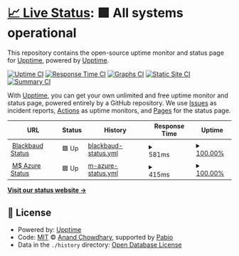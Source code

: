 # [📈 Live Status](https://demo.upptime.js.org): <!--live status--> **🟩 All systems operational**

This repository contains the open-source uptime monitor and status page for [Upptime](https://upptime.js.org), powered by [Upptime](https://github.com/upptime/upptime).

[![Uptime CI](https://github.com/upptime/upptime/workflows/Uptime%20CI/badge.svg)](https://github.com/upptime/upptime/actions?query=workflow%3A%22Uptime+CI%22)
[![Response Time CI](https://github.com/upptime/upptime/workflows/Response%20Time%20CI/badge.svg)](https://github.com/upptime/upptime/actions?query=workflow%3A%22Response+Time+CI%22)
[![Graphs CI](https://github.com/upptime/upptime/workflows/Graphs%20CI/badge.svg)](https://github.com/upptime/upptime/actions?query=workflow%3A%22Graphs+CI%22)
[![Static Site CI](https://github.com/upptime/upptime/workflows/Static%20Site%20CI/badge.svg)](https://github.com/upptime/upptime/actions?query=workflow%3A%22Static+Site+CI%22)
[![Summary CI](https://github.com/upptime/upptime/workflows/Summary%20CI/badge.svg)](https://github.com/upptime/upptime/actions?query=workflow%3A%22Summary+CI%22)

With [Upptime](https://upptime.js.org), you can get your own unlimited and free uptime monitor and status page, powered entirely by a GitHub repository. We use [Issues](https://github.com/upptime/upptime/issues) as incident reports, [Actions](https://github.com/upptime/upptime/actions) as uptime monitors, and [Pages](https://demo.upptime.js.org) for the status page.

<!--start: status pages-->
<!-- This summary is generated by Upptime (https://github.com/upptime/upptime) -->
<!-- Do not edit this manually, your changes will be overwritten -->
<!-- prettier-ignore -->
| URL | Status | History | Response Time | Uptime |
| --- | ------ | ------- | ------------- | ------ |
| <img alt="" src="https://icons.duckduckgo.com/ip3/status.blackbaud.com.ico" height="13"> [Blackbaud Status](https://status.blackbaud.com/) | 🟩 Up | [blackbaud-status.yml](https://github.com/elykittytee/probably-down-space/commits/HEAD/history/blackbaud-status.yml) | <details><summary><img alt="Response time graph" src="./graphs/blackbaud-status/response-time-week.png" height="20"> 581ms</summary><br><a href="https://upptime.github.io/upptime/history/blackbaud-status"><img alt="Response time 581" src="https://img.shields.io/endpoint?url=https%3A%2F%2Fraw.githubusercontent.com%2Felykittytee%2Fprobably-down-space%2FHEAD%2Fapi%2Fblackbaud-status%2Fresponse-time.json"></a><br><a href="https://upptime.github.io/upptime/history/blackbaud-status"><img alt="24-hour response time 581" src="https://img.shields.io/endpoint?url=https%3A%2F%2Fraw.githubusercontent.com%2Felykittytee%2Fprobably-down-space%2FHEAD%2Fapi%2Fblackbaud-status%2Fresponse-time-day.json"></a><br><a href="https://upptime.github.io/upptime/history/blackbaud-status"><img alt="7-day response time 581" src="https://img.shields.io/endpoint?url=https%3A%2F%2Fraw.githubusercontent.com%2Felykittytee%2Fprobably-down-space%2FHEAD%2Fapi%2Fblackbaud-status%2Fresponse-time-week.json"></a><br><a href="https://upptime.github.io/upptime/history/blackbaud-status"><img alt="30-day response time 581" src="https://img.shields.io/endpoint?url=https%3A%2F%2Fraw.githubusercontent.com%2Felykittytee%2Fprobably-down-space%2FHEAD%2Fapi%2Fblackbaud-status%2Fresponse-time-month.json"></a><br><a href="https://upptime.github.io/upptime/history/blackbaud-status"><img alt="1-year response time 581" src="https://img.shields.io/endpoint?url=https%3A%2F%2Fraw.githubusercontent.com%2Felykittytee%2Fprobably-down-space%2FHEAD%2Fapi%2Fblackbaud-status%2Fresponse-time-year.json"></a></details> | <details><summary><a href="https://upptime.github.io/upptime/history/blackbaud-status">100.00%</a></summary><a href="https://upptime.github.io/upptime/history/blackbaud-status"><img alt="All-time uptime 100.00%" src="https://img.shields.io/endpoint?url=https%3A%2F%2Fraw.githubusercontent.com%2Felykittytee%2Fprobably-down-space%2FHEAD%2Fapi%2Fblackbaud-status%2Fuptime.json"></a><br><a href="https://upptime.github.io/upptime/history/blackbaud-status"><img alt="24-hour uptime 100.00%" src="https://img.shields.io/endpoint?url=https%3A%2F%2Fraw.githubusercontent.com%2Felykittytee%2Fprobably-down-space%2FHEAD%2Fapi%2Fblackbaud-status%2Fuptime-day.json"></a><br><a href="https://upptime.github.io/upptime/history/blackbaud-status"><img alt="7-day uptime 100.00%" src="https://img.shields.io/endpoint?url=https%3A%2F%2Fraw.githubusercontent.com%2Felykittytee%2Fprobably-down-space%2FHEAD%2Fapi%2Fblackbaud-status%2Fuptime-week.json"></a><br><a href="https://upptime.github.io/upptime/history/blackbaud-status"><img alt="30-day uptime 100.00%" src="https://img.shields.io/endpoint?url=https%3A%2F%2Fraw.githubusercontent.com%2Felykittytee%2Fprobably-down-space%2FHEAD%2Fapi%2Fblackbaud-status%2Fuptime-month.json"></a><br><a href="https://upptime.github.io/upptime/history/blackbaud-status"><img alt="1-year uptime 100.00%" src="https://img.shields.io/endpoint?url=https%3A%2F%2Fraw.githubusercontent.com%2Felykittytee%2Fprobably-down-space%2FHEAD%2Fapi%2Fblackbaud-status%2Fuptime-year.json"></a></details>
| <img alt="" src="https://icons.duckduckgo.com/ip3/azure.status.microsoft.ico" height="13"> [M$ Azure Status](https://azure.status.microsoft/en-us/status) | 🟩 Up | [m-azure-status.yml](https://github.com/elykittytee/probably-down-space/commits/HEAD/history/m-azure-status.yml) | <details><summary><img alt="Response time graph" src="./graphs/m-azure-status/response-time-week.png" height="20"> 415ms</summary><br><a href="https://upptime.github.io/upptime/history/m-azure-status"><img alt="Response time 415" src="https://img.shields.io/endpoint?url=https%3A%2F%2Fraw.githubusercontent.com%2Felykittytee%2Fprobably-down-space%2FHEAD%2Fapi%2Fm-azure-status%2Fresponse-time.json"></a><br><a href="https://upptime.github.io/upptime/history/m-azure-status"><img alt="24-hour response time 415" src="https://img.shields.io/endpoint?url=https%3A%2F%2Fraw.githubusercontent.com%2Felykittytee%2Fprobably-down-space%2FHEAD%2Fapi%2Fm-azure-status%2Fresponse-time-day.json"></a><br><a href="https://upptime.github.io/upptime/history/m-azure-status"><img alt="7-day response time 415" src="https://img.shields.io/endpoint?url=https%3A%2F%2Fraw.githubusercontent.com%2Felykittytee%2Fprobably-down-space%2FHEAD%2Fapi%2Fm-azure-status%2Fresponse-time-week.json"></a><br><a href="https://upptime.github.io/upptime/history/m-azure-status"><img alt="30-day response time 415" src="https://img.shields.io/endpoint?url=https%3A%2F%2Fraw.githubusercontent.com%2Felykittytee%2Fprobably-down-space%2FHEAD%2Fapi%2Fm-azure-status%2Fresponse-time-month.json"></a><br><a href="https://upptime.github.io/upptime/history/m-azure-status"><img alt="1-year response time 415" src="https://img.shields.io/endpoint?url=https%3A%2F%2Fraw.githubusercontent.com%2Felykittytee%2Fprobably-down-space%2FHEAD%2Fapi%2Fm-azure-status%2Fresponse-time-year.json"></a></details> | <details><summary><a href="https://upptime.github.io/upptime/history/m-azure-status">100.00%</a></summary><a href="https://upptime.github.io/upptime/history/m-azure-status"><img alt="All-time uptime 100.00%" src="https://img.shields.io/endpoint?url=https%3A%2F%2Fraw.githubusercontent.com%2Felykittytee%2Fprobably-down-space%2FHEAD%2Fapi%2Fm-azure-status%2Fuptime.json"></a><br><a href="https://upptime.github.io/upptime/history/m-azure-status"><img alt="24-hour uptime 100.00%" src="https://img.shields.io/endpoint?url=https%3A%2F%2Fraw.githubusercontent.com%2Felykittytee%2Fprobably-down-space%2FHEAD%2Fapi%2Fm-azure-status%2Fuptime-day.json"></a><br><a href="https://upptime.github.io/upptime/history/m-azure-status"><img alt="7-day uptime 100.00%" src="https://img.shields.io/endpoint?url=https%3A%2F%2Fraw.githubusercontent.com%2Felykittytee%2Fprobably-down-space%2FHEAD%2Fapi%2Fm-azure-status%2Fuptime-week.json"></a><br><a href="https://upptime.github.io/upptime/history/m-azure-status"><img alt="30-day uptime 100.00%" src="https://img.shields.io/endpoint?url=https%3A%2F%2Fraw.githubusercontent.com%2Felykittytee%2Fprobably-down-space%2FHEAD%2Fapi%2Fm-azure-status%2Fuptime-month.json"></a><br><a href="https://upptime.github.io/upptime/history/m-azure-status"><img alt="1-year uptime 100.00%" src="https://img.shields.io/endpoint?url=https%3A%2F%2Fraw.githubusercontent.com%2Felykittytee%2Fprobably-down-space%2FHEAD%2Fapi%2Fm-azure-status%2Fuptime-year.json"></a></details>

<!--end: status pages-->

[**Visit our status website →**](https://demo.upptime.js.org)

## 📄 License

- Powered by: [Upptime](https://github.com/upptime/upptime)
- Code: [MIT](./LICENSE) © [Anand Chowdhary](https://anandchowdhary.com), supported by [Pabio](https://pabio.com)
- Data in the `./history` directory: [Open Database License](https://opendatacommons.org/licenses/odbl/1-0/)
